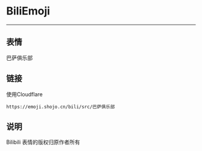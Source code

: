 # BiliEmoji
---
## 表情
巴萨俱乐部
## 链接
使用Cloudflare
```
https://emoji.shojo.cn/bili/src/巴萨俱乐部
```
## 说明
Bilibili 表情的版权归原作者所有
